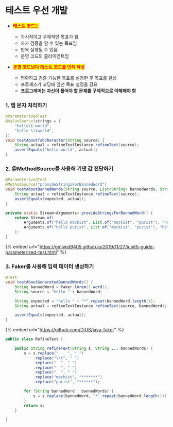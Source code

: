 # 테스트 우선 개발

* <mark style="color:red;">**테스트 코드는**</mark>
  * 가시적이고 구체적인 목표가 됨
  * 자가 검증을 할 수 있는 목표임
  * 반복 실행될 수 있음
  * 운영 코드의 클라이언트임



* <mark style="color:red;">**운영 코드보다 테스트 코드를 먼저 작성**</mark>
  * 명확하고 검증 가능한 목표를 설정한 후 목표를 달성
  * 프로세스가 코딩에 앞선 목표 설정을 강요
  * **프로그래머는 자신이 풀어야 할 문제를 구체적으로 이해해야 함**



### 1. 탭 **문자 처리하기**

```java
@ParameterizedTest
@ValueSource(strings = {
    "hello\t world",
    "hello \ttworld",
})
void testAboutTabCharacter(String source) {
    String actual = refineTextInstance.refineText(source);
    assertEquals("hello world", actual);
}
```

### 2. @MethodSource를 사용해 기댓 값 전달하기

```java
@ParameterizedTest
@MethodSource("provideStringsForBannedWord")
void testAboutBannedWords(String source, List<String> bannedWords, String expected) {
    String actual = refineTextInstance.refineText(source);
    assertEquals(expected, actual);
}

private static Stream<Arguments> provideStringsForBannedWord() {
    return Stream.of(
        Arguments.of("hello mockist", List.of("mockist", "purist"), "hello *******"),
        Arguments.of("hello purist", List.of("mockist", "purist"), "hello ******")
    );
}
```

{% embed url="https://gmlwjd9405.github.io/2019/11/27/junit5-guide-parameterized-test.html" %}

### 3. Faker를 사용해 입력 데이터 생성하기

```java
@Test
void testAboutGeneratedBannedWords() {
    String bannedWord = faker.lorem().word();
    String source = "hello " + bannedWord;

    String expected = "hello " + "*".repeat(bannedWord.length());
    String actual = refineTextInstance.refineText(source, bannedWord);

    assertEquals(expected, actual);
}
```

{% embed url="https://github.com/DiUS/java-faker" %}

```java
public class RefineText {

    public String refineText(String s, String ... bannedWords) {
        s = s.replace("    ", " ")
            .replace("\\t", " ")
            .replace("  ", " ")
            .replace("  ", " ")
            .replace("  ", " ")
            .replace("mockist", "*******")
            .replace("purist", "******");

        for (String bannedWord : bannedWords) {
            s = s.replace(bannedWord, "*".repeat(bannedWord.length()));
        }
        return s;
    }

}
```

